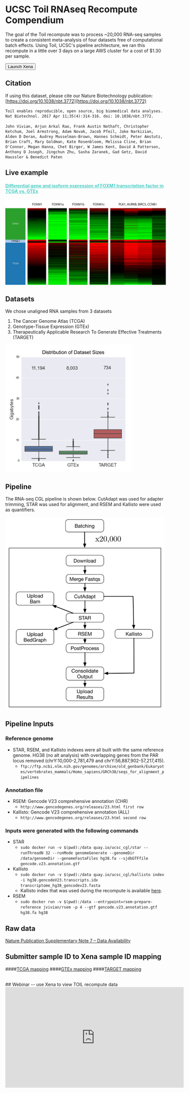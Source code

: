 # UCSC Toil RNAseq Recompute Compendium

The goal of the Toil recompute was to process ~20,000 RNA-seq samples to create a consistent meta-analysis of four datasets free of computational batch effects. Using Toil, UCSC's pipeline architecture, we ran this recompute in a little over 3 days on a large AWS cluster for a cost of $1.30 per sample.

<button class="hubButton" data-cohort="TCGA TARGET GTEx">Launch Xena</button>

## Citation
If using this dataset, please cite our Nature Biotechnology publication: [https://doi.org/10.1038/nbt.3772](https://doi.org/10.1038/nbt.3772)
   
```
Toil enables reproducible, open source, big biomedical data analyses.
Nat Biotechnol. 2017 Apr 11;35(4):314-316. doi: 10.1038/nbt.3772.

John Vivian, Arjun Arkal Rao, Frank Austin Nothaft, Christopher Ketchum, Joel Armstrong, Adam Novak, Jacob Pfeil, Jake Narkizian, Alden D Deran, Audrey Musselman-Brown, Hannes Schmidt, Peter Amstutz, Brian Craft, Mary Goldman, Kate Rosenbloom, Melissa Cline, Brian O'Connor, Megan Hanna, Chet Birger, W James Kent, David A Patterson, Anthony D Joseph, Jingchun Zhu, Sasha Zaranek, Gad Getz, David Haussler & Benedict Paten
```

## Live example
#### [<span style="color:#4ecdc4"><u>Differential gene and isoform expression of FOXM1 transcription factor in TCGA vs. GTEx</u></span>](/heatmap/?bookmark=bc7f3f46b042bcf5c099439c2816ff01)</span>

<a href="/heatmap/?bookmark=bc7f3f46b042bcf5c099439c2816ff01"><img src="https://github.com/ucscXena/cohortMetaData/raw/master/hub_toil.xenahubs.net/FOXM1.png" width="600"></a>

## Datasets
We chose unaligned RNA samples from 3 datasets
1. The Cancer Genome Atlas (TCGA)
2. Genotype-Tissue Expression (GTEx)
3. Therapeutically Applicable Research To Generate Effective Treatments (TARGET)

<img src="https://github.com/ucscXena/cohortMetaData/raw/master/hub_toil.xenahubs.net/Datasets.png" width="400px">

## Pipeline
The RNA-seq CGL pipeline is shown below.  CutAdapt was used for adapter trimming, STAR was used for alignment, and RSEM and Kallisto were used as quantifiers.

<img src="https://github.com/ucscXena/cohortMetaData/raw/master/hub_toil.xenahubs.net/DAG.png" width="500px">

## Pipeline Inputs

### Reference genome
* STAR, RSEM, and Kallisto indexes were all built with the same reference genome. HG38 (no alt analysis) with overlapping genes from the PAR locus removed (chrY:10,000-2,781,479 and chrY:56,887,902-57,217,415).
    * `ftp://ftp.ncbi.nlm.nih.gov/genomes/archive/old_genbank/Eukaryotes/vertebrates_mammals/Homo_sapiens/GRCh38/seqs_for_alignment_pipelines`

### Annotation file
* RSEM: Gencode V23 comprehensive annotation (CHR)
    * `http://www.gencodegenes.org/releases/23.html first row`
* Kallisto: Gencode V23 comprehensive annotation (ALL)
    * `http://www.gencodegenes.org/releases/23.html second row`

### Inputs were generated with the following commands
* STAR
    * `sudo docker run -v $(pwd):/data quay.io/ucsc_cgl/star --runThreadN 32 --runMode genomeGenerate --genomeDir /data/genomeDir --genomeFastaFiles hg38.fa --sjdbGTFfile gencode.v23.annotation.gtf`
* Kallisto
    * `sudo docker run -v $(pwd):/data quay.io/ucsc_cgl/kallisto index -i hg38.gencodeV23.transcripts.idx transcriptome_hg38_gencodev23.fasta`
    * Kallisto index that was used during the recompute is available [here](https://www.synapse.org/#!Synapse:syn5882333/files/).
* RSEM
    * `sudo docker run -v $(pwd):/data --entrypoint=rsem-prepare-reference jvivian/rsem -p 4 --gtf gencode.v23.annotation.gtf hg38.fa hg38`

## Raw data
[Nature Publication Supplementary Note 7 – Data Availability ](https://static-content.springer.com/esm/art%3A10.1038%2Fnbt.3772/MediaObjects/41587_2017_BFnbt3772_MOESM2_ESM.pdf)

## Submitter sample ID to Xena sample ID mapping
####[TCGA mapping](https://github.com/jvivian/ipython_notebooks/blob/master/tcga_rnaseq_analysis/unaligned.tsv)
####[GTEx mapping](https://github.com/jvivian/ipython_notebooks/blob/master/gtex_rnaseq_analysis/SraRunTable.txt)
####[TARGET mapping](https://github.com/jvivian/ipython_notebooks/blob/master/tcga_rnaseq_analysis/unaligned.tsv)

<br>
## Webinar -- use Xena to view TOIL recompute data
<iframe width="560" height="315" src="https://www.youtube.com/embed/dlPQYV1oU7g" frameborder="0" allowfullscreen></iframe>
<br>
